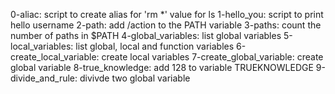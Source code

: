 0-aliac: script to create alias for 'rm *' value for ls
1-hello_you: script to print hello username
2-path: add /action to the PATH variable
3-paths: count the number of paths in $PATH
4-global_variables: list global variables
5-local_variables: list global, local and function variables
6-create_local_variable: create local variables
7-create_global_variable: create global variable
8-true_knowledge: add 128 to variable TRUEKNOWLEDGE
9-divide_and_rule: divivde two global variable

